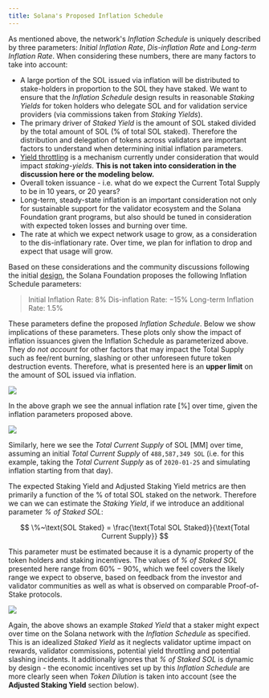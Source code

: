 ```yaml
---
title: Solana's Proposed Inflation Schedule
---
```


As mentioned above, the network's *Inflation Schedule* is uniquely described by three parameters: *Initial Inflation Rate*, *Dis-inflation Rate* and *Long-term Inflation Rate*. When considering these numbers, there are many factors to take into account:

- A large portion of the SOL issued via inflation will be distributed to stake-holders in proportion to the SOL they have staked. We want to ensure that the *Inflation Schedule* design results in reasonable *Staking Yields* for token holders who delegate SOL and for validation service providers (via commissions taken from *Staking Yields*).
- The primary driver of *Staked Yield* is the amount of SOL staked divided by the total amount of SOL (% of total SOL staked). Therefore the distribution and delegation of tokens across validators are important factors to understand when determining initial inflation parameters. 
- [Yield throttling](https://forums.solana.com/t/validator-yield-throttling-proposal-discussion/855/5) is a mechanism currently under consideration that would impact *staking-yields*. **This is not taken into consideration in the discussion here or the modeling below.**
- Overall token issuance - i.e. what do we expect the Current Total Supply to be in 10 years, or 20 years?
- Long-term, steady-state inflation is an important consideration not only for sustainable support for the validator ecosystem and the Solana Foundation grant programs, but also should be tuned in consideration with expected token losses and burning over time. 
- The rate at which we expect network usage to grow, as a consideration to the dis-inflationary rate. Over time, we plan for inflation to drop and expect that usage will grow.

Based on these considerations and the community discussions following the initial [design](https://forums.solana.com/t/solana-inflation-design-overview/920), the Solana Foundation proposes the following Inflation Schedule parameters:

> Initial Inflation Rate: $8\%$
> Dis-inflation Rate: $-15\%$
> Long-term Inflation Rate: $1.5\%$

These parameters define the proposed *Inflation Schedule*. Below we show implications of these parameters. These plots only show the impact of inflation issuances given the Inflation Schedule as parameterized above. They *do not account* for other factors that may impact the Total Supply such as fee/rent burning, slashing or other unforeseen future token destruction events. Therefore, what is presented here is an **upper limit** on the amount of SOL issued via inflation.

![](/img/p_inflation_schedule.png)

In the above graph we see the annual inflation rate [$\%$] over time, given the inflation parameters proposed above.

![](/img/p_total_supply.png)

Similarly, here we see the *Total Current Supply* of SOL [MM] over time, assuming an initial *Total Current Supply* of `488,587,349 SOL` (i.e. for this example, taking the *Total Current Supply* as of `2020-01-25` and simulating inflation starting from that day). 

The expected Staking Yield and Adjusted Staking Yield metrics are then primarily a function of the % of total SOL staked on the network. Therefore we can we can estimate the *Staking Yield*, if we introduce an additional parameter *% of Staked SOL*: 

$$
\%~\text{SOL Staked} = \frac{\text{Total SOL Staked}}{\text{Total Current Supply}}
$$

This parameter must be estimated because it is a dynamic property of the token holders and staking incentives. The values of *% of Staked SOL* presented here range from $60\% - 90\%$, which we feel covers the likely range we expect to observe, based on feedback from the investor and validator communities as well as what is observed on comparable Proof-of-Stake protocols.

![](/img/p_ex_staked_yields.png)

Again, the above shows an example *Staked Yield* that a staker might expect over time on the Solana network with the *Inflation Schedule* as specified. This is an idealized *Staked Yield* as it neglects validator uptime impact on rewards, validator commissions, potential yield throttling  and potential slashing incidents. It additionally ignores that *% of Staked SOL* is dynamic by design - the economic incentives set up by this *Inflation Schedule* are more clearly seen when *Token Dilution* is taken into account (see the **Adjusted Staking Yield** section below).

